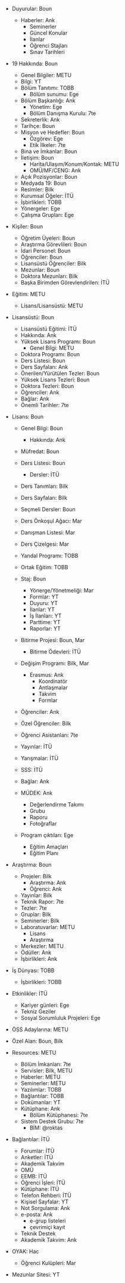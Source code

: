 - Duyurular: Boun
	+ Haberler: Ank
		- Seminerler
		- Güncel Konular
		- İlanlar
		- Öğrenci Stajları
		- Sınav Tarihleri

- 19 Hakkında: Boun
	- Genel Bilgiler: METU
	- Bilgi: YT

	+ Bölüm Tanıtımı: TOBB
		- Bölüm sunumu: Ege
	+ Bölüm Başkanlığı: Ank
		- Yönetim: Ege
		- Bölüm Danışma Kurulu: 7te
	+ Sekreterlik: Ank
	+ Tarihçe: Boun
	+ Misyon ve Hedefler: Boun
		- Özgörev: Ege
		- Etik İlkeler: 7te
	+ Bina ve İmkanlar: Boun
	+ İletişim: Boun
		- Harita/Ulaşım/Konum/Kontak: METU
		- OMÜ/MF/CENG: Ank
	+ Açık Pozisyonlar: Boun
	+ Medyada 19: Boun
	+ Resimler: Bilk
	+ Kurumsal Öğeler: İTÜ
	+ İşbirlikleri: TOBB
	+ Yönergeler: Ege
	+ Çalışma Grupları: Ege

- Kişiler: Boun

	+ Öğretim Üyeleri: Boun
	+ Araştırma Görevlileri: Boun
	+ İdari Personel: Boun
	+ Öğrenciler: Boun
	+ Lisansüstü Öğrenciler: Bilk
	+ Mezunlar: Boun
	+ Doktora Mezunları: Bilk
	+ Başka Birimden Görevlendirilen: İTÜ

- Eğitim: METU

	+ Lisans/Lisansüstü: METU

- Lisansüstü: Boun
	- Lisansüstü Eğitimi: İTÜ
	- Hakkında: Ank

	+ Yüksek Lisans Programı: Boun
		- Genel Bilgi: METU
	+ Doktora Programı: Boun
	+ Ders Listesi: Boun
	+ Ders Sayfaları: Ank
	+ Önerilen/Yürütülen Tezler: Boun
	+ Yüksek Lisans Tezleri: Boun
	+ Doktora Tezleri: Boun
	+ Öğrenciler: Ank
	+ Bağlar: Ank
	+ Önemli Tarihler: 7te

- Lisans: Boun

	+ Genel Bilgi: Boun
		- Hakkında: Ank
	+ Müfredat: Boun
	+ Ders Listesi: Boun
		- Dersler: İTÜ
	+ Ders Tanımları: Bilk
	+ Ders Sayfaları: Bilk
	+ Seçmeli Dersler: Boun
	+ Ders Önkoşul Ağacı: Mar
	+ Danışman Listesi: Mar
	+ Ders Çizelgesi: Mar
	+ Yandal Programı: TOBB
	+ Ortak Eğitim: TOBB
	+ Staj: Boun
		- Yönerge/Yönetmeliği: Mar
		- Formlar: YT
		- Duyuru: YT
		- İlanlar: YT
		- İş İlanları: YT
		- Parttime: YT
		- Raporlar: YT

	+ Bitirme Projesi: Boun, Mar
		- Bitirme Ödevleri: İTÜ
	+ Değişim Programı: Bilk, Mar
		- Erasmus: Ank
			+ Koordinatör
			+ Antlaşmalar
			+ Takvim
			+ Formlar
	+ Öğrenciler: Ank
	+ Özel Öğrenciler: Bilk
	+ Öğrenci Asistanları: 7te
	+ Yayınlar: İTÜ
	+ Yarışmalar: İTÜ
	+ SSS: İTÜ
	+ Bağlar: Ank
	+ MÜDEK: Ank
		- Değerlendirme Takımı
		- Grubu
		- Raporu
		- Fotoğraflar
	+ Program çıktıları: Ege
		- Eğitim Amaçları
		- Eğitim Planı

- Araştırma: Boun

	+ Projeler: Bilk
		+ Araştırma: Ank
		+ Öğrenci: Ank
	+ Yayınlar: Bilk
	+ Teknik Rapor: 7te
	+ Tezler: 7te
	+ Gruplar: Bilk
	+ Seminerler: Bilk
	+ Laboratuvarlar: METU
		- Lisans
		- Araştırma
	+ Merkezler: METU
	+ Ödüller: Ank
	+ İşbirlikleri: Ank

- İş Dünyası: TOBB
	+ İşbirlikleri: TOBB

- Etkinlikler: İTÜ
	+ Kariyer günleri: Ege
	+ Tekniz Geziler
	+ Sosyal Sorumluluk Projeleri: Ege


- ÖSS Adaylarına: METU

- Özel Alan: Boun, Bilk

- Resources: METU
	- Bölüm İmkanları: 7te

	+ Servisler: Bilk, METU
	+ Haberler: METU
	+ Seminerler: METU
	+ Yazılımlar: TOBB
	+ Bağlantılar: TOBB
	+ Dokümanlar: YT
	+ Kütüphane: Ank
		- Bölüm Kütüphanesi: 7te
	+ Sistem Destek Grubu: 7te
		- BİM: @roktas

- Bağlantılar: İTÜ

	- Forumlar: İTÜ
	- Anketler: İTÜ
	- Akademik Takvim

	+ OMÜ
	+ EEMB: İTÜ
	+ Öğrenci İşleri: İTÜ
	+ Kütüphane: İTÜ
	+ Telefon Rehberi: İTÜ
	+ Kişisel Sayfalar: YT
	+ Not Sorgulama: Ank
	+ e-posta: Ank
		- e-grup listeleri
		- çevrimiçi kayıt
	+ Teknik Destek
	+ Akademik Takvim: Ank

- OYAK: Hac

	+ Öğrenci Kulüpleri: Mar

- Mezunlar Sitesi: YT
